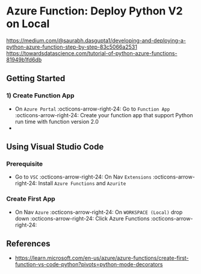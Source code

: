 # Azure Function: Deploy Python V2 on Local

https://medium.com/@saurabh.dasgupta1/developing-and-deploying-a-python-azure-function-step-by-step-83c5066a2531
https://towardsdatascience.com/tutorial-of-python-azure-functions-81949b1fd6db

## Getting Started

### 1) Create Function App

* On `Azure Portal` :octicons-arrow-right-24: Go to `Function App` :octicons-arrow-right-24:
  Create your function app that support Python run time with function version 2.0
*

## Using Visual Studio Code

### Prerequisite

* Go to `VSC` :octicons-arrow-right-24: On Nav `Extensions` :octicons-arrow-right-24:
  Install `Azure Functions` and `Azurite`

### Create First App

* On Nav `Azure` :octicons-arrow-right-24: On `WORKSPACE (Local)` drop down :octicons-arrow-right-24:
  Click Azure Functions :octicons-arrow-right-24:

## References

* https://learn.microsoft.com/en-us/azure/azure-functions/create-first-function-vs-code-python?pivots=python-mode-decorators
